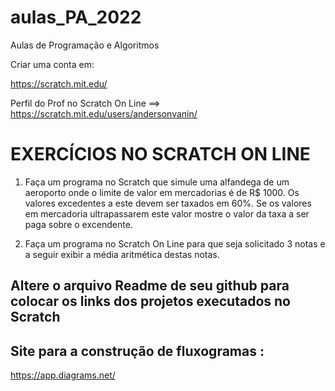 # aulas_PA_2022
Aulas de Programação e Algoritmos

Criar uma conta em:

https://scratch.mit.edu/

Perfil do Prof no Scratch On Line ==> https://scratch.mit.edu/users/andersonvanin/

# EXERCÍCIOS NO SCRATCH ON LINE

1) Faça um programa no Scratch que simule uma alfandega de um aeroporto onde o limite de valor em mercadorias é de R$ 1000. Os valores excedentes a este devem ser taxados em 60%. Se os valores em mercadoria ultrapassarem este valor mostre o valor da taxa a ser paga sobre o excendente.

2) Faça um programa no Scratch On Line para que seja solicitado 3 notas e a seguir exibir a média aritmética destas notas.

## Altere o arquivo Readme de seu github para colocar os links dos projetos executados no Scratch ##


## Site para a construção de fluxogramas : 
https://app.diagrams.net/

